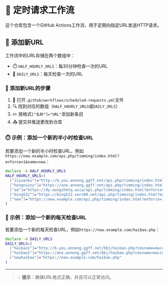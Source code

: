 # 🔄 定时请求工作流

这个仓库包含一个GitHub Actions工作流，用于定期向指定URL发送HTTP请求。

## 🔗 添加新URL

工作流中的URL存储在两个数组中：
- ⏱️ `HALF_HOURLY_URLS`：每30分钟检查一次的URL
- 📆 `DAILY_URLS`：每天检查一次的URL

### 📝 添加新URL的步骤

1. 📂 打开`.github/workflows/scheduled-requests.yml`文件
2. 🔍 找到对应的数组（`HALF_HOURLY_URLS`或`DAILY_URLS`）
3. ✏️ 按格式`["名称"]="URL"`添加新条目
4. 📤 提交并推送更改到仓库

### ⏱️ 示例：添加一个新的半小时检查URL

若要添加一个新的半小时检查URL，例如`https://new.example.com/api.php/timming/index.html?enforce=1&name=new`：

```bash
declare -A HALF_HOURLY_URLS
HALF_HOURLY_URLS=(
  ["ziyuanku"]="http://b.you.anneng.ggff.net/api.php/timming/index.html?enforce=1&name=ziyuanku"
  ["hongniuzy"]="https://ane.anneng.ggff.net/api.php/timming/index.html?enforce=1&name=hongniuzy"
  ["aa"]="https://dy.wangzhetq.asia/api.php/timming/index.html?enforce=1&name=aa"
  ["bing522"]="https://bing522.serv00.net/api.php/timming/index.html?enforce=1&name=aa"
  ["new"]="https://new.example.com/api.php/timming/index.html?enforce=1&name=new"
)
```

### 📆 示例：添加一个新的每天检查URL

若要添加一个新的每天检查URL，例如`https://new.example.com/haibao.php`：

```bash
declare -A DAILY_URLS
DAILY_URLS=(
  ["haibao1"]="http://b.you.anneng.ggff.net/bbj/haibao.php?cmsname=maccms10&bbjtype=hot&codetype=php&filtercondi=doubanid&orderby=ASC&num=10&level=9"
  ["haibao2"]="https://ane.anneng.ggff.net/bbj/haibao.php?cmsname=maccms10&bbjtype=hot&codetype=php&filtercondi=doubanid&orderby=ASC&num=10&level=9"
  ["newhaibao"]="https://new.example.com/haibao.php"
)
```

---

> 💡 **提示**：确保URL格式正确，并且可以正常访问。
